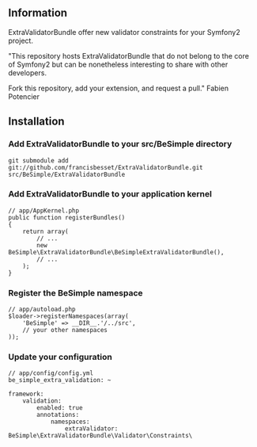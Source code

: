 ## Information

ExtraValidatorBundle offer new validator constraints for your Symfony2 project.

"This repository hosts ExtraValidatorBundle that do not belong to the core of Symfony2 but can
be nonetheless interesting to share with other developers.

Fork this repository, add your extension, and request a pull." Fabien Potencier

## Installation

### Add ExtraValidatorBundle to your src/BeSimple directory

    git submodule add git://github.com/francisbesset/ExtraValidatorBundle.git src/BeSimple/ExtraValidatorBundle

### Add ExtraValidatorBundle to your application kernel

    // app/AppKernel.php
    public function registerBundles()
    {
        return array(
            // ...
            new BeSimple\ExtraValidatorBundle\BeSimpleExtraValidatorBundle(),
            // ...
        );
    }

### Register the BeSimple namespace

    // app/autoload.php
    $loader->registerNamespaces(array(
        'BeSimple' => __DIR__.'/../src',
        // your other namespaces
    ));

### Update your configuration

    // app/config/config.yml
    be_simple_extra_validation: ~
    
    framework:
        validation:
            enabled: true
            annotations:
                namespaces:
                    extraValidator: BeSimple\ExtraValidatorBundle\Validator\Constraints\
